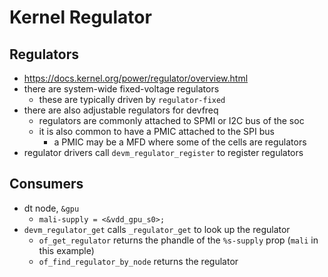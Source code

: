 Kernel Regulator
================

## Regulators

- <https://docs.kernel.org/power/regulator/overview.html>
- there are system-wide fixed-voltage regulators
  - these are typically driven by `regulator-fixed`
- there are also adjustable regulators for devfreq
  - regulators are commonly attached to SPMI or I2C bus of the soc
  - it is also common to have a PMIC attached to the SPI bus
    - a PMIC may be a MFD where some of the cells are regulators
- regulator drivers call `devm_regulator_register` to register regulators

## Consumers

- dt node, `&gpu`
  - `mali-supply = <&vdd_gpu_s0>;`
- `devm_regulator_get` calls `_regulator_get` to look up the regulator
  - `of_get_regulator` returns the phandle of the `%s-supply` prop (`mali` in
    this example)
  - `of_find_regulator_by_node` returns the regulator
